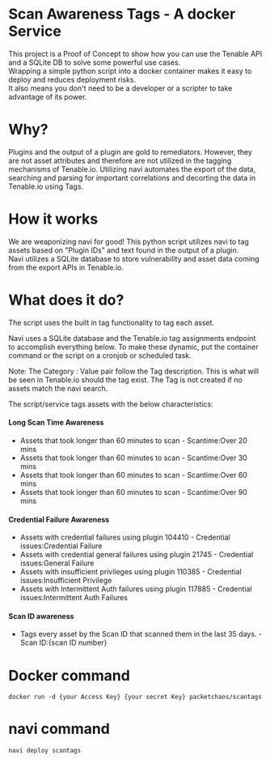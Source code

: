 # Scan Awareness Tags - A docker Service

This project is a Proof of Concept to show how you can use the Tenable API and a SQLite DB to solve some powerful use cases.  
Wrapping a simple python script into a docker container makes it easy to deploy and reduces deployment risks.  
It also means you don't need to be a developer or a scripter to take advantage of its power.

# Why?

Plugins and the output of a plugin are gold to remediators.  However, they are not asset attributes and therefore are not utilized in the tagging mechanisms of Tenable.io.
Utilizing navi automates the export of the data, searching and parsing for important correlations and decorting the data in Tenable.io using Tags.

# How it works

We are weaponizing navi for good! This python script utilizes navi to tag assets based on "Plugin IDs" and text found in the output of a plugin.  
Navi utilizes a SQLite database to store vulnerability and asset data coming from the export APIs in Tenable.io.


# What does it do?

The script uses the built in tag functionality to tag each asset.

Navi uses a SQLite database and the Tenable.io tag assignments endpoint to accomplish everything below.  To make these dynamic, put the container command or the script on a cronjob or scheduled task.

Note: The Category : Value pair follow the Tag description.  This is what will be seen in Tenable.io should the tag exist.  The Tag is not created if no assets match the navi search.

The script/service tags assets with the below characteristics:

#### Long Scan Time Awareness
 * Assets that took longer than 60 minutes to scan - Scantime:Over 20 mins
 * Assets that took longer than 60 minutes to scan - Scantime:Over 30 mins
 * Assets that took longer than 60 minutes to scan - Scantime:Over 60 mins
 * Assets that took longer than 60 minutes to scan - Scantime:Over 90 mins

#### Credential Failure Awareness
 * Assets with credential failures using plugin 104410 - Credential issues:Credential Failure
 * Assets with credential general failures using plugin 21745 - Credential issues:General Failure
 * Assets with insufficient privileges using plugin 110385 - Credential issues:Insufficient Privilege
 * Assets with Intermittent Auth failures using plugin 117885 - Credential issues:Intermittent Auth Failures

#### Scan ID awareness
 * Tags every asset by the Scan ID that scanned them in the last 35 days. - Scan ID:{scan ID number}


# Docker command
    docker run -d {your Access Key} {your secret Key} packetchaos/scantags

# navi command
    navi deploy scantags
